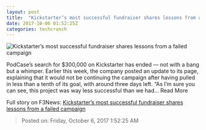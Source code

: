 ```yaml
---
layout: post
title:  "Kickstarter’s most successful fundraiser shares lessons from a failed campaign"
date: 2017-10-06 01:52:25Z
categories: techcrunch
---
```


![Kickstarter’s most successful fundraiser shares lessons from a failed campaign](https://tctechcrunch2011.files.wordpress.com/2017/09/7aeb6b2b30bfa79786a27774ed9b3b2f_original.png)

PodCase’s search for $300,000 on Kickstarter has ended — not with a bang but a whimper. Earlier this week, the company posted an update to its page, explaining that it would not be continuing the campaign after having pulled in less than a tenth of its goal, with around three days left. “As I’m sure you can see, this project was way less successful than we had… Read More


Full story on F3News: [Kickstarter’s most successful fundraiser shares lessons from a failed campaign](http://www.f3nws.com/n/yszxQJ)

> Posted on: Friday, October 6, 2017 1:52:25 AM
